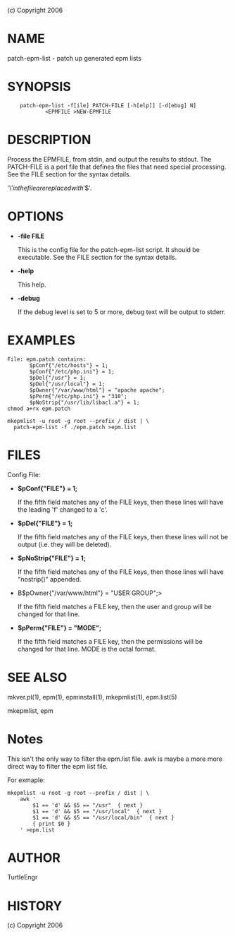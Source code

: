 (c) Copyright 2006

# NAME

patch-epm-list - patch up generated epm lists

# SYNOPSIS

        patch-epm-list -f[ile] PATCH-FILE [-h[elp]] [-d[ebug] N]
                <EPMFILE >NEW-EPMFILE

# DESCRIPTION

Process the EPMFILE, from stdin, and output the results to stdout.
The PATCH-FILE is a perl file that defines the files that need
special processing.  See the FILE section for the syntax details.

'\\$' in the file are replaced with '$$'.

# OPTIONS

- **-file FILE**

    This is the config file for the patch-epm-list script.  It should
    be executable.  See the FILE section for the syntax details.

- **-help**

    This help.

- **-debug**

    If the debug level is set to 5 or more, debug text will be output to
    stderr.

# EXAMPLES

    File: epm.patch contains:
           $pConf{"/etc/hosts"} = 1;
           $pConf{"/etc/php.ini"} = 1;
           $pDel{"/usr"} = 1;
           $pDel{"/usr/local"} = 1;
           $pOwner{"/var/www/html"} = "apache apache";
           $pPerm{"/etc/php.ini"} = "310";
           $pNoStrip{"/usr/lib/libacl.a"} = 1;
    chmod a+rx epm.patch

    mkepmlist -u root -g root --prefix / dist | \
      patch-epm-list -f ./epm.patch >epm.list

# FILES

Config File:

- **$pConf{"FILE"} = 1;**

    If the fifth field matches any of the FILE keys, then these lines will
    have the leading 'f' changed to a 'c'.

- **$pDel{"FILE"} = 1;**

    If the fifth field matches any of the FILE keys, then these lines will
    not be output (i.e. they will be deleted).

- **$pNoStrip{"FILE"} = 1;**

    If the fifth field matches any of the FILE keys, then those lines will
    have "nostrip()" appended.

- B$pOwner{"/var/www/html"} = "USER GROUP";>

    If the fifth field matches a FILE key, then the user and group will be
    changed for that line.

- **$pPerm{"FILE"} = "MODE";**

    If the fifth field matches a FILE key, then the permissions will be
    changed for that line.  MODE is the octal format.

# SEE ALSO

mkver.pl(1), epm(1), epminstall(1), mkepmlist(1), epm.list(5)

mkepmlist, epm

# Notes

This isn't the only way to filter the epm.list file. awk is maybe a
more more direct way to filter the epm list file.

For exmaple:

    mkepmlist -u root -g root --prefix / dist | \
        awk '
            $1 == 'd' && $5 == "/usr"  { next } 
            $1 == 'd' && $5 == "/usr/local"  { next } 
            $1 == 'd' && $5 == "/usr/local/bin"  { next } 
            { print $0 }
        ' >epm.list

# AUTHOR

TurtleEngr

# HISTORY

(c) Copyright 2006
